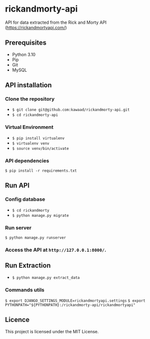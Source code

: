 # rickandmorty-api
API for data extracted from the Rick and Morty API (https://rickandmortyapi.com/)

## Prerequisites

- Python 3.10
- Pip
- Git
- MySQL

## API installation

### Clone the repository
- `$ git clone git@github.com:kawaad/rickandmorty-api.git `
- `$ cd rickandmorty-api `

### Virtual Environment

- `$ pip install virtualenv `
- `$ virtualenv venv `
- `$ source venv/bin/activate`

### API dependencies
`$ pip install -r requirements.txt `


## Run API

### Config database
- `$ cd rickandmorty `
- `$ python manage.py migrate `

### Run server
`$ python manage.py runserver`

### Access the API at `http://127.0.0.1:8000/`.

## Run Extraction

- `$ python manage.py extract_data `

### Commands utils

`$ export DJANGO_SETTINGS_MODULE=rickandmortyapi.settings`
`$ export PYTHONPATH="${PYTHONPATH}:/rickandmorty-api/rickandmortyapi"`

## Licence

This project is licensed under the MIT License.
